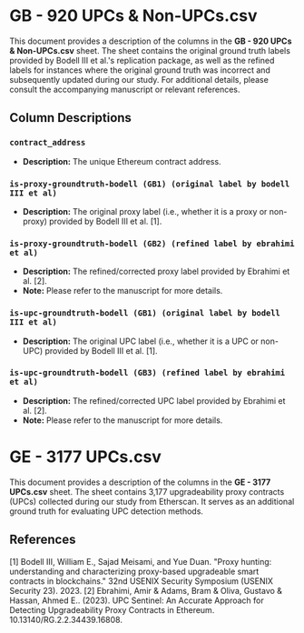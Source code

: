 
# GB - 920 UPCs & Non-UPCs.csv
This document provides a description of the columns in the **GB - 920 UPCs & Non-UPCs.csv** sheet. 
The sheet contains the original ground truth labels provided by Bodell III et al.'s replication package, as well as the refined labels for instances where the original ground truth was incorrect and subsequently updated during our study. For additional details, please consult the accompanying manuscript or relevant references.

## Column Descriptions

### `contract_address`
- **Description:** The unique Ethereum contract address.

### `is-proxy-groundtruth-bodell (GB1) (original label by bodell III et al)`
- **Description:** The original proxy label (i.e., whether it is a proxy or non-proxy) provided by Bodell III et al. [1].

### `is-proxy-groundtruth-bodell (GB2) (refined label by ebrahimi et al)`
- **Description:** The refined/corrected proxy label provided by Ebrahimi et al. [2].
- **Note:** Please refer to the manuscript for more details.

### `is-upc-groundtruth-bodell (GB1) (original label by bodell III et al)`
- **Description:** The original UPC label (i.e., whether it is a UPC or non-UPC) provided by Bodell III et al. [1].


### `is-upc-groundtruth-bodell (GB3) (refined label by ebrahimi et al)`
- **Description:** The refined/corrected UPC label provided by Ebrahimi et al. [2].
- **Note:** Please refer to the manuscript for more details.
  
# GE - 3177 UPCs.csv
This document provides a description of the columns in the **GE - 3177 UPCs.csv** sheet. 
The sheet contains 3,177 upgradeability proxy contracts (UPCs) collected during our study from Etherscan. It serves as an additional ground truth for evaluating UPC detection methods.

## References
[1] Bodell III, William E., Sajad Meisami, and Yue Duan. "Proxy hunting: understanding and characterizing proxy-based upgradeable smart contracts in blockchains." 32nd USENIX Security Symposium (USENIX Security 23). 2023.
[2] Ebrahimi, Amir & Adams, Bram & Oliva, Gustavo & Hassan, Ahmed E.. (2023). UPC Sentinel: An Accurate Approach for Detecting Upgradeability Proxy Contracts in Ethereum. 10.13140/RG.2.2.34439.16808. 

